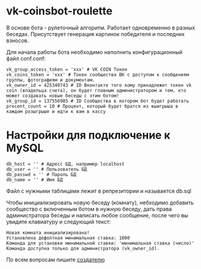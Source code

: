 # vk-coinsbot-roulette
В основе бота - рулеточный алгоритм. Работает одновременно в разных беседах. Присутствует генерация картинок победителя и последних взносов.

Для начала работы бота необходимо наполнить конфигурационный файл conf.conf:
```
vk_group_access_token = 'xxx' # VK COIN Токен
vk_coins_token = 'xxx' # Токен сообщества ВК с доступом к сообщениям группы, фотографиям и документам.
vk_owner_id = 425340743 # ID Вконтакте того кому принадлежит токен vk coin (владельца счета), он будет главным администратором и тем, кто может создавать новые беседы с этим ботом!
vk_group_id = 137556985 # ID Сообщества в котором бот будет работать
procent_count = 10 # Процент, который будет братся из выигрыша в каждом розыгрыше и идти к вам в кассу
```
# Настройки для подключение к MySQL
```
db_host = '' # Адресс БД, например localhost
db_user = '' # Пользователь БД
db_passwd = '' # Пароль БД
db_name = '' # Имя БД
```

Файл с нужными таблицами лежит в репрезитории и называется db.sql

Чтобы инициализировать новую беседу (комнату), небходимо добавить сообщество с включенным ботом в нужную беседу, дать права администратора беседы и написать любое сообщение, после чего вы увидите клавиатуру и следующий текст:

```
Новая комната инициализирована!
Установлена дефолтная минимальная ставка: 1000
Команда для установки минимальной ставки: 'минимальная ставка (число)'
Команда доступна только для администратора (vk_owner_id).
```

По всем вопросам пишите [создателю](https://vk.com/khmelev77)
